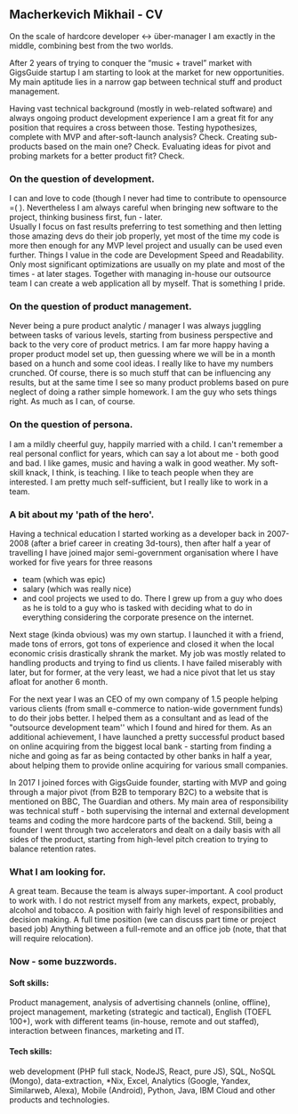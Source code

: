 ## Macherkevich Mikhail - CV

On the scale of hardcore developer <-> über-manager I am exactly in the middle, combining best from the two worlds. 

After 2 years of trying to conquer the “music + travel” market with GigsGuide startup I am starting to look at the market for new opportunities.
My main aptitude lies in a narrow gap between technical stuff and product management.

Having vast technical background (mostly in web-related software) and always ongoing product development experience I am a great fit for any position that requires a cross between those. 
Testing hypothesizes, complete with MVP and after-soft-launch analysis? Check.
Creating sub-products based on the main one? Check. 
Evaluating ideas for pivot and probing markets for a better product fit? Check. 

### On the question of development.

I can and love to code (though I never had time to contribute to opensource =(  ). Nevertheless I am always careful when bringing new software to the project, thinking business first, fun - later.  
Usually I focus on fast results preferring to test something and then letting those amazing devs do their job properly, yet most of the time my code is more then enough for any MVP level project and usually can be used even further.
Things I value in the code are Development Speed and Readability. Only most significant optimizations are usually on my plate and most of the times - at later stages. 
Together with managing in-house our outsource team I can create a web application all by myself. That is something I pride. 

### On the question of product management. 

Never being a pure product analytic / manager I was always juggling between tasks of various levels, starting from business perspective and back to the very core of product metrics. I am far more happy having a proper product model set up, then guessing where we will be in a month based on a hunch and some cool ideas. I really like to have my numbers crunched. Of course, there is so much stuff that can be influencing any results, but at the same time I see so many product problems based on pure neglect of doing a rather simple homework. 
I am the guy who sets things right. As much as I can, of course. 

### On the question of persona. 

I am a mildly cheerful guy, happily married with a child. I can't remember a real personal conflict for years, which can say a lot about me - both good and bad. I like games, music and having a walk in good weather. My soft-skill knack, I think, is teaching. I like to teach people when they are interested. I am pretty much self-sufficient, but I really like to work in a team. 


### A bit about my 'path of the hero'.

Having a technical education I started working as a developer back in 2007-2008 (after a brief career in creating 3d-tours), then after half a year of travelling I have joined major semi-government organisation where I have worked for five years for three reasons 
- team (which was epic) 
- salary (which was really nice)
- and cool projects we used to do. 
There I grew up from a guy who does as he is told to a guy who is tasked with deciding what to do in everything considering the corporate presence on the internet.

Next stage (kinda obvious) was my own startup. I launched it with a friend, made tons of errors, got tons of experience and closed it when the local economic crisis drastically shrank the market. My job was mostly related to handling products and trying to find us clients. I have failed miserably with later, but for former, at the very least, we had a nice pivot that let us stay afloat for another 6 month. 

For the next year I was an CEO of my own company of 1.5 people helping various clients (from small e-commerce to nation-wide government funds) to do their jobs better. I helped them as a consultant and as lead of the "outsource development team'' which I found and hired for them. As an additional achievement, I have launched a pretty successful product based on online acquiring from the biggest local bank - starting from finding a niche and going as far as being contacted by other banks in half a year, about helping them to provide online acquiring for various small companies. 

In 2017 I joined forces with GigsGuide founder, starting with MVP and going through a major pivot (from B2B to temporary B2C) to a website that is mentioned on BBC, The Guardian and others. My main area of responsibility was technical stuff - both supervising the internal and external development teams and coding the more hardcore parts of the backend. Still, being a founder I went through two accelerators and dealt on a daily basis with all sides of the product, starting from high-level pitch creation to trying to balance retention rates. 

### What I am looking for.

A great team. Because the team is always super-important. 
A cool product to work with. I do not restrict myself from any markets, expect, probably, alcohol and tobacco. 
A position with fairly high level of responsibilities and decision making. 
A full time position (we can discuss part time or project based job)
Anything between a full-remote and an office job (note, that that will require relocation). 

### Now - some buzzwords. 

#### Soft skills: 
Product management, analysis of advertising channels (online, offline), project management, marketing (strategic and tactical), English (TOEFL 100+), work with different teams (in-house, remote and out staffed), interaction between finances, marketing and IT.

#### Tech skills: 
web development (PHP full stack, NodeJS, React, pure JS), SQL, NoSQL (Mongo), data-extraction, *Nix, Excel, Analytics (Google, Yandex, Similarweb, Alexa), Mobile (Android), Python, Java, IBM Cloud and other products and technologies.
